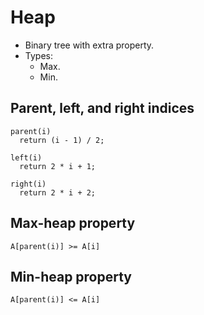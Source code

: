 # Heap

* Binary tree with extra property.
* Types:
  * Max.
  * Min.

## Parent, left, and right indices

```
parent(i)
  return (i - 1) / 2;
```

```
left(i)
  return 2 * i + 1;
```

```
right(i)
  return 2 * i + 2;
```

## Max-heap property

```
A[parent(i)] >= A[i]
```

## Min-heap property

```
A[parent(i)] <= A[i]
```
